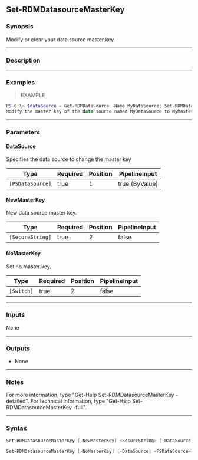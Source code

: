 Set-RDMDatasourceMasterKey
--------------------------

### Synopsis
Modify or clear your data source master key

---

### Description

---

### Examples
> EXAMPLE

```PowerShell
PS C:\> $dataSource = Get-RDMDataSource -Name MyDataSource; Set-RDMDatasourceMasterKey -DataSource $dataSource -NewMaster (ConvertTo-SecureString -AsPlainText "MyMasterKey" -Force)
Modify the master key of the data source named MyDataSource to MyMasterKey
```

---

### Parameters
#### **DataSource**
Specifies the data source to change the master key

|Type            |Required|Position|PipelineInput |
|----------------|--------|--------|--------------|
|`[PSDataSource]`|true    |1       |true (ByValue)|

#### **NewMasterKey**
New data source master key.

|Type            |Required|Position|PipelineInput|
|----------------|--------|--------|-------------|
|`[SecureString]`|true    |2       |false        |

#### **NoMasterKey**
Set no master key.

|Type      |Required|Position|PipelineInput|
|----------|--------|--------|-------------|
|`[Switch]`|true    |2       |false        |

---

### Inputs
None

---

### Outputs
* None

---

### Notes
For more information, type "Get-Help Set-RDMDatasourceMasterKey -detailed". For technical information, type "Get-Help Set-RDMDatasourceMasterKey -full".

---

### Syntax
```PowerShell
Set-RDMDatasourceMasterKey [-NewMasterKey] <SecureString> [-DataSource] <PSDataSource> [<CommonParameters>]
```
```PowerShell
Set-RDMDatasourceMasterKey [-NoMasterKey] [-DataSource] <PSDataSource> [<CommonParameters>]
```
